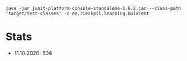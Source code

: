 
```
java -jar junit-platform-console-standalone-1.6.2.jar --class-path 'target/test-classes' -c de.rieckpil.learning.UuidTest
```


# Stats

- 11.10.2020: 504
